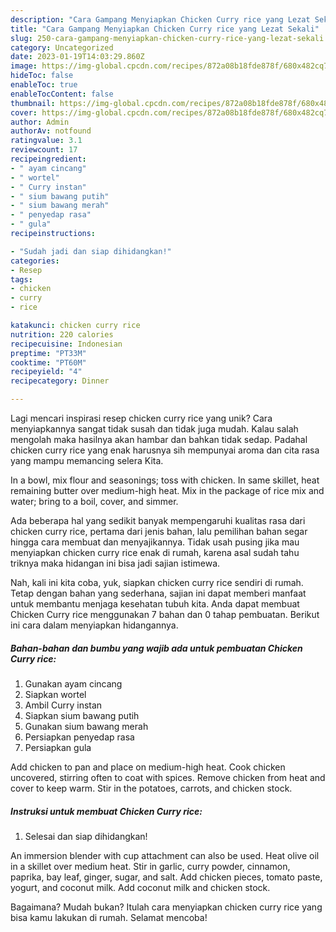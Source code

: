 ```yaml
---
description: "Cara Gampang Menyiapkan Chicken Curry rice yang Lezat Sekali"
title: "Cara Gampang Menyiapkan Chicken Curry rice yang Lezat Sekali"
slug: 250-cara-gampang-menyiapkan-chicken-curry-rice-yang-lezat-sekali
category: Uncategorized
date: 2023-01-19T14:03:29.860Z
image: https://img-global.cpcdn.com/recipes/872a08b18fde878f/680x482cq70/chicken-curry-rice-foto-resep-utama.jpg
hideToc: false
enableToc: true
enableTocContent: false
thumbnail: https://img-global.cpcdn.com/recipes/872a08b18fde878f/680x482cq70/chicken-curry-rice-foto-resep-utama.jpg
cover: https://img-global.cpcdn.com/recipes/872a08b18fde878f/680x482cq70/chicken-curry-rice-foto-resep-utama.jpg
author: Admin
authorAv: notfound
ratingvalue: 3.1
reviewcount: 17
recipeingredient:
- " ayam cincang"
- " wortel"
- " Curry instan"
- " sium bawang putih"
- " sium bawang merah"
- " penyedap rasa"
- " gula"
recipeinstructions:

- "Sudah jadi dan siap dihidangkan!"
categories:
- Resep
tags:
- chicken
- curry
- rice

katakunci: chicken curry rice 
nutrition: 220 calories
recipecuisine: Indonesian
preptime: "PT33M"
cooktime: "PT60M"
recipeyield: "4"
recipecategory: Dinner

---
```





Lagi mencari inspirasi resep chicken curry rice yang unik? Cara menyiapkannya sangat tidak susah dan tidak juga mudah. Kalau salah mengolah maka hasilnya akan hambar dan bahkan tidak sedap. Padahal chicken curry rice yang enak harusnya sih mempunyai aroma dan cita rasa yang mampu memancing selera Kita.





In a bowl, mix flour and seasonings; toss with chicken. In same skillet, heat remaining butter over medium-high heat. Mix in the package of rice mix and water; bring to a boil, cover, and simmer.

Ada beberapa hal yang sedikit banyak mempengaruhi kualitas rasa dari chicken curry rice, pertama dari jenis bahan, lalu pemilihan bahan segar hingga cara membuat dan menyajikannya. Tidak usah pusing jika mau menyiapkan chicken curry rice enak di rumah, karena asal sudah tahu triknya maka hidangan ini bisa jadi sajian istimewa.






Nah, kali ini kita coba, yuk, siapkan chicken curry rice sendiri di rumah. Tetap dengan bahan yang sederhana, sajian ini dapat memberi manfaat untuk membantu menjaga kesehatan tubuh kita. Anda dapat membuat Chicken Curry rice menggunakan 7 bahan dan 0 tahap pembuatan. Berikut ini cara dalam menyiapkan hidangannya.

<!--inarticleads1-->

##### Bahan-bahan dan bumbu yang wajib ada untuk pembuatan Chicken Curry rice:

1. Gunakan  ayam cincang
1. Siapkan  wortel
1. Ambil  Curry instan
1. Siapkan  sium bawang putih
1. Gunakan  sium bawang merah
1. Persiapkan  penyedap rasa
1. Persiapkan  gula


Add chicken to pan and place on medium-high heat. Cook chicken uncovered, stirring often to coat with spices. Remove chicken from heat and cover to keep warm. Stir in the potatoes, carrots, and chicken stock. 

<!--inarticleads2-->

##### Instruksi untuk membuat Chicken Curry rice:


1. Selesai dan siap dihidangkan!

An immersion blender with cup attachment can also be used. Heat olive oil in a skillet over medium heat. Stir in garlic, curry powder, cinnamon, paprika, bay leaf, ginger, sugar, and salt. Add chicken pieces, tomato paste, yogurt, and coconut milk. Add coconut milk and chicken stock. 

Bagaimana? Mudah bukan? Itulah cara menyiapkan chicken curry rice yang bisa kamu lakukan di rumah. Selamat mencoba!

